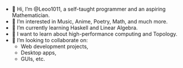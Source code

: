 - 👋 Hi, I’m @Leoo1011, a self-taught programmer and an aspiring Mathematician.
- 👀 I’m interested in Music, Anime, Poetry, Math, and much more.
- 🌱 I’m currently learning Haskell and Linear Algebra.
- 🚩 I want to learn about high-performance computing and Topology.
- 💞️ I’m looking to collaborate on:
  - Web development projects,
  - Desktop apps,
  - GUIs, etc.
<!-- - 📫 How to reach me: -->
